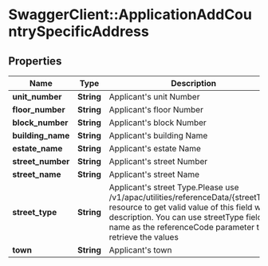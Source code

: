 # SwaggerClient::ApplicationAddCountrySpecificAddress

## Properties
Name | Type | Description | Notes
------------ | ------------- | ------------- | -------------
**unit_number** | **String** | Applicant&#x27;s unit Number | [optional] 
**floor_number** | **String** | Applicant&#x27;s floor Number | [optional] 
**block_number** | **String** | Applicant&#x27;s block Number | [optional] 
**building_name** | **String** | Applicant&#x27;s building Name | [optional] 
**estate_name** | **String** | Applicant&#x27;s estate Name | [optional] 
**street_number** | **String** | Applicant&#x27;s street Number | [optional] 
**street_name** | **String** | Applicant&#x27;s street Name | [optional] 
**street_type** | **String** | Applicant&#x27;s street Type.Please use /v1/apac/utilities/referenceData/{streetType} resource to get valid value of this field with description. You can use streetType field name as the referenceCode parameter to retrieve the values | [optional] 
**town** | **String** | Applicant&#x27;s town | [optional] 

